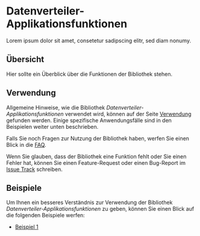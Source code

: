 Datenverteiler-Applikationsfunktionen
==================

Lorem ipsum dolor sit amet, consetetur sadipscing elitr, sed diam nonumy.


Übersicht
---------

Hier sollte ein Überblick über die Funktionen der Bibliothek stehen.


Verwendung
----------

Allgemeine Hinweise, wie die Bibliothek *Datenverteiler-Applikationsfunktionen* verwendet wird,
können auf der Seite [Verwendung](verwendung.html) gefunden werden. Einige
spezifische Anwendungsfälle sind in den Beispielen weiter unten beschrieben.

Falls Sie noch Fragen zur Nutzung der Bibliothek haben, werfen Sie einen Blick
in die [FAQ](faq.html).

Wenn Sie glauben, dass der Bibliothek eine Funktion fehlt oder Sie einen Fehler
hat, können Sie einen Feature-Request oder einen Bug-Report im
[Issue Track](https://github.com/datenverteiler/de.bsvrz.dav.daf/)
schreiben.


Beispiele
---------

Um Ihnen ein besseres Verständnis zur Verwendung der Bibliothek
*Datenverteiler-Applikationsfunktionen* zu geben, können Sie einen Blick auf die folgenden
Beispiele werfen:

-   [Beispiel 1](beispiele/beispiel1.html)

